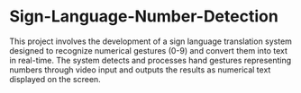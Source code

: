 # Sign-Language-Number-Detection
This project involves the development of a sign language translation system designed to recognize numerical gestures (0-9) and convert them into text in real-time. The system detects and processes hand gestures representing numbers through video input and outputs the results as numerical text displayed on the screen.
